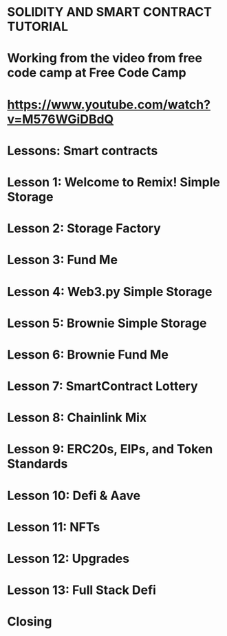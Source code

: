 # SOLIDITY AND SMART CONTRACT TUTORIAL
# Working from the video from free code camp at Free Code Camp
# https://www.youtube.com/watch?v=M576WGiDBdQ

# Lessons: Smart contracts


# Lesson 1: Welcome to Remix! Simple Storage
# Lesson 2: Storage Factory
# Lesson 3: Fund Me
# Lesson 4: Web3.py Simple Storage
# Lesson 5: Brownie Simple Storage
# Lesson 6: Brownie Fund Me
# Lesson 7: SmartContract Lottery
# Lesson 8: Chainlink Mix
# Lesson 9: ERC20s, EIPs, and Token Standards
# Lesson 10: Defi & Aave
# Lesson 11: NFTs
# Lesson 12: Upgrades
# Lesson 13: Full Stack Defi
# Closing
